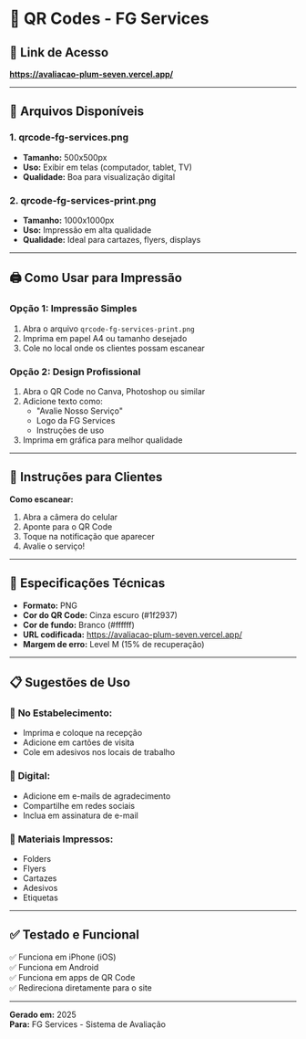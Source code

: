 # 📱 QR Codes - FG Services

## 🎯 Link de Acesso
**https://avaliacao-plum-seven.vercel.app/**

---

## 📁 Arquivos Disponíveis

### 1. **qrcode-fg-services.png**
- **Tamanho:** 500x500px
- **Uso:** Exibir em telas (computador, tablet, TV)
- **Qualidade:** Boa para visualização digital

### 2. **qrcode-fg-services-print.png**
- **Tamanho:** 1000x1000px
- **Uso:** Impressão em alta qualidade
- **Qualidade:** Ideal para cartazes, flyers, displays

---

## 🖨️ Como Usar para Impressão

### **Opção 1: Impressão Simples**
1. Abra o arquivo `qrcode-fg-services-print.png`
2. Imprima em papel A4 ou tamanho desejado
3. Cole no local onde os clientes possam escanear

### **Opção 2: Design Profissional**
1. Abra o QR Code no Canva, Photoshop ou similar
2. Adicione texto como:
   - "Avalie Nosso Serviço"
   - Logo da FG Services
   - Instruções de uso
3. Imprima em gráfica para melhor qualidade

---

## 📱 Instruções para Clientes

**Como escanear:**
1. Abra a câmera do celular
2. Aponte para o QR Code
3. Toque na notificação que aparecer
4. Avalie o serviço!

---

## 🎨 Especificações Técnicas

- **Formato:** PNG
- **Cor do QR Code:** Cinza escuro (#1f2937)
- **Cor de fundo:** Branco (#ffffff)
- **URL codificada:** https://avaliacao-plum-seven.vercel.app/
- **Margem de erro:** Level M (15% de recuperação)

---

## 📋 Sugestões de Uso

### 🏢 **No Estabelecimento:**
- Imprima e coloque na recepção
- Adicione em cartões de visita
- Cole em adesivos nos locais de trabalho

### 📧 **Digital:**
- Adicione em e-mails de agradecimento
- Compartilhe em redes sociais
- Inclua em assinatura de e-mail

### 📄 **Materiais Impressos:**
- Folders
- Flyers
- Cartazes
- Adesivos
- Etiquetas

---

## ✅ Testado e Funcional

✅ Funciona em iPhone (iOS)  
✅ Funciona em Android  
✅ Funciona em apps de QR Code  
✅ Redireciona diretamente para o site  

---

**Gerado em:** 2025  
**Para:** FG Services - Sistema de Avaliação

